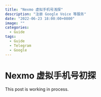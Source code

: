 ```yaml
---
title: "Nexmo 虚拟手机号浅探"
description: "注册 Google Voice 等服务"
date: "2022-06-23 18:00:00+0800"
image: ""
categories:
  - Guide
tags:
  - Guide
  - Telegram
  - Google
---
```


# Nexmo 虚拟手机号初探

This post is working in process.
